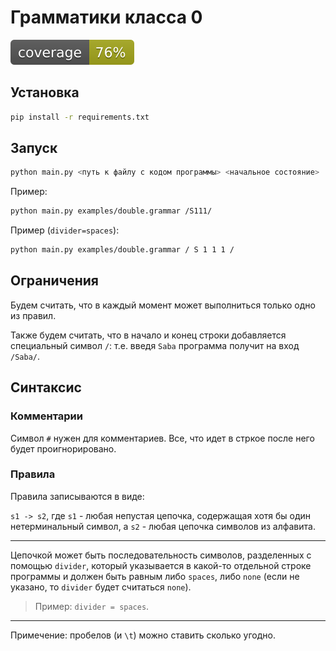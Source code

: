 # Грамматики класса 0

![Coverage](./coverage.svg)

## Установка

```bash
pip install -r requirements.txt
```

## Запуск

```bash
python main.py <путь к файлу с кодом программы> <начальное состояние>
```

Пример:

```bash
python main.py examples/double.grammar /S111/
```

Пример (`divider=spaces`):

```bash
python main.py examples/double.grammar / S 1 1 1 /
```

## Ограничения

Будем считать, что в каждый момент может выполниться только одно из правил.

Также будем считать, что в начало и конец строки добавляется специальный символ `/`:
т.е. введя `Saba` программа получит на вход `/Saba/`.

## Синтаксис

### Комментарии

Символ `#` нужен для комментариев. Все, что идет в стркое после него будет проигнорировано.

### Правила

Правила записываются в виде:

`s1 -> s2`, где `s1` - любая непустая цепочка, содержащая хотя бы один нетерминальный символ, а `s2` - любая цепочка символов из алфавита.

---

Цепочкой может быть последовательность символов, разделенных с помощью `divider`, который указывается в какой-то отдельной строке программы и должен быть равным либо `spaces`, либо `none` (если не указано, то `divider` будет считаться `none`).

> Пример: `divider = spaces`.

---

Примечение: пробелов (и `\t`) можно ставить сколько угодно.
